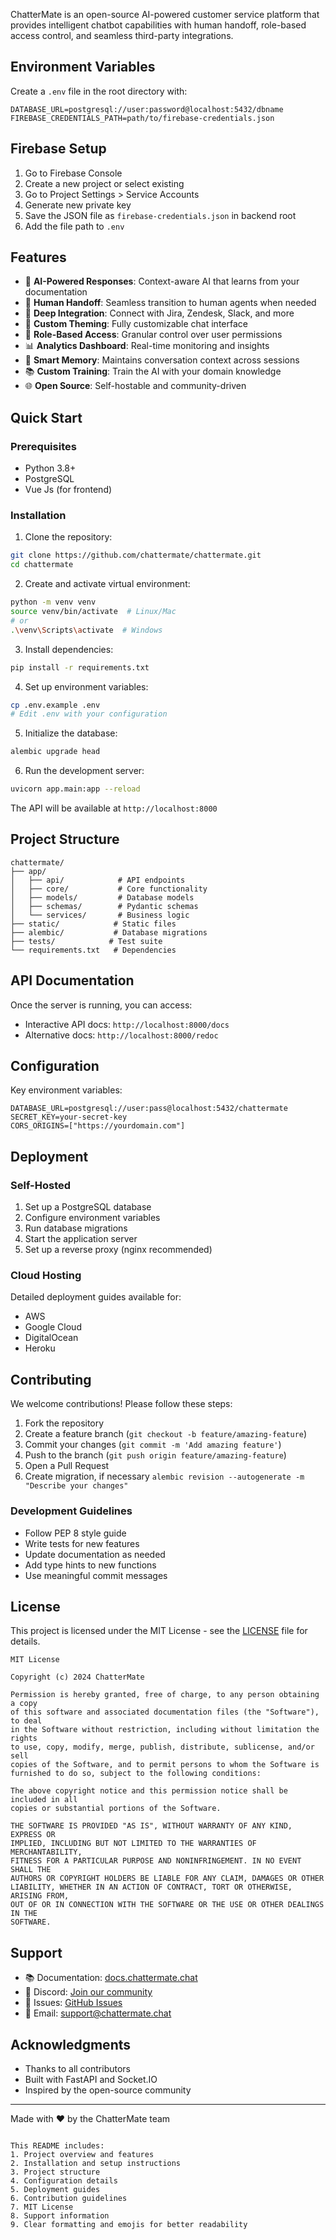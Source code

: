 ChatterMate is an open-source AI-powered customer service platform that provides
intelligent chatbot capabilities with human handoff, role-based access control,
and seamless third-party integrations.

## Environment Variables

Create a `.env` file in the root directory with:

```
DATABASE_URL=postgresql://user:password@localhost:5432/dbname
FIREBASE_CREDENTIALS_PATH=path/to/firebase-credentials.json
```

## Firebase Setup

1. Go to Firebase Console
2. Create a new project or select existing
3. Go to Project Settings > Service Accounts
4. Generate new private key
5. Save the JSON file as `firebase-credentials.json` in backend root
6. Add the file path to `.env`

## Features

- 🤖 **AI-Powered Responses**: Context-aware AI that learns from your documentation
- 👥 **Human Handoff**: Seamless transition to human agents when needed
- 🔌 **Deep Integration**: Connect with Jira, Zendesk, Slack, and more
- 🎨 **Custom Theming**: Fully customizable chat interface
- 🔐 **Role-Based Access**: Granular control over user permissions
- 📊 **Analytics Dashboard**: Real-time monitoring and insights
- 💾 **Smart Memory**: Maintains conversation context across sessions
- 📚 **Custom Training**: Train the AI with your domain knowledge
- 🌐 **Open Source**: Self-hostable and community-driven

## Quick Start

### Prerequisites

- Python 3.8+
- PostgreSQL
- Vue Js (for frontend)

### Installation

1. Clone the repository:

```bash
git clone https://github.com/chattermate/chattermate.git
cd chattermate
```

2. Create and activate virtual environment:

```bash
python -m venv venv
source venv/bin/activate  # Linux/Mac
# or
.\venv\Scripts\activate  # Windows
```

3. Install dependencies:

```bash
pip install -r requirements.txt
```

4. Set up environment variables:

```bash
cp .env.example .env
# Edit .env with your configuration
```

5. Initialize the database:

```bash
alembic upgrade head
```

6. Run the development server:

```bash
uvicorn app.main:app --reload
```

The API will be available at `http://localhost:8000`

## Project Structure

```
chattermate/
├── app/
│   ├── api/            # API endpoints
│   ├── core/           # Core functionality
│   ├── models/         # Database models
│   ├── schemas/        # Pydantic schemas
│   └── services/       # Business logic
├── static/            # Static files
├── alembic/           # Database migrations
├── tests/            # Test suite
└── requirements.txt   # Dependencies
```

## API Documentation

Once the server is running, you can access:

- Interactive API docs: `http://localhost:8000/docs`
- Alternative docs: `http://localhost:8000/redoc`

## Configuration

Key environment variables:

```env
DATABASE_URL=postgresql://user:pass@localhost:5432/chattermate
SECRET_KEY=your-secret-key
CORS_ORIGINS=["https://yourdomain.com"]
```

## Deployment

### Self-Hosted

1. Set up a PostgreSQL database
2. Configure environment variables
3. Run database migrations
4. Start the application server
5. Set up a reverse proxy (nginx recommended)

### Cloud Hosting

Detailed deployment guides available for:

- AWS
- Google Cloud
- DigitalOcean
- Heroku

## Contributing

We welcome contributions! Please follow these steps:

1. Fork the repository
2. Create a feature branch (`git checkout -b feature/amazing-feature`)
3. Commit your changes (`git commit -m 'Add amazing feature'`)
4. Push to the branch (`git push origin feature/amazing-feature`)
5. Open a Pull Request
6. Create migration, if necessary
   `alembic revision --autogenerate -m "Describe your changes"`

### Development Guidelines

- Follow PEP 8 style guide
- Write tests for new features
- Update documentation as needed
- Add type hints to new functions
- Use meaningful commit messages

## License

This project is licensed under the MIT License - see the [LICENSE](LICENSE) file for details.

```
MIT License

Copyright (c) 2024 ChatterMate

Permission is hereby granted, free of charge, to any person obtaining a copy
of this software and associated documentation files (the "Software"), to deal
in the Software without restriction, including without limitation the rights
to use, copy, modify, merge, publish, distribute, sublicense, and/or sell
copies of the Software, and to permit persons to whom the Software is
furnished to do so, subject to the following conditions:

The above copyright notice and this permission notice shall be included in all
copies or substantial portions of the Software.

THE SOFTWARE IS PROVIDED "AS IS", WITHOUT WARRANTY OF ANY KIND, EXPRESS OR
IMPLIED, INCLUDING BUT NOT LIMITED TO THE WARRANTIES OF MERCHANTABILITY,
FITNESS FOR A PARTICULAR PURPOSE AND NONINFRINGEMENT. IN NO EVENT SHALL THE
AUTHORS OR COPYRIGHT HOLDERS BE LIABLE FOR ANY CLAIM, DAMAGES OR OTHER
LIABILITY, WHETHER IN AN ACTION OF CONTRACT, TORT OR OTHERWISE, ARISING FROM,
OUT OF OR IN CONNECTION WITH THE SOFTWARE OR THE USE OR OTHER DEALINGS IN THE
SOFTWARE.
```

## Support

- 📚 Documentation: [docs.chattermate.chat](https://docs.chattermate.chat)
- 💬 Discord: [Join our community](https://discord.gg/chattermate)
- 🐛 Issues: [GitHub Issues](https://github.com/chattermate/chattermate/issues)
- 📧 Email: support@chattermate.chat

## Acknowledgments

- Thanks to all contributors
- Built with FastAPI and Socket.IO
- Inspired by the open-source community

---

Made with ❤️ by the ChatterMate team

```

This README includes:
1. Project overview and features
2. Installation and setup instructions
3. Project structure
4. Configuration details
5. Deployment guides
6. Contribution guidelines
7. MIT License
8. Support information
9. Clear formatting and emojis for better readability


```
